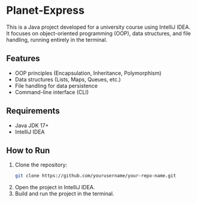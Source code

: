 # Planet-Express

This is a Java project developed for a university course using IntelliJ IDEA. It focuses on object-oriented programming (OOP), data structures, and file handling, running entirely in the terminal.

## Features
- OOP principles (Encapsulation, Inheritance, Polymorphism)
- Data structures (Lists, Maps, Queues, etc.)
- File handling for data persistence
- Command-line interface (CLI)

## Requirements
- Java JDK 17+
- IntelliJ IDEA

## How to Run
1. Clone the repository:
   ```bash
   git clone https://github.com/yourusername/your-repo-name.git
   ```
2. Open the project in IntelliJ IDEA.
3. Build and run the project in the terminal.


